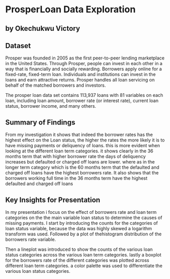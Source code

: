 # ProsperLoan Data Exploration
## by Okechukwu Victory


## Dataset

Prosper was founded in 2005 as the first peer-to-peer lending marketplace in the United States. Through Prosper, people can invest in each other in a way that is financially and socially rewarding. Borrowers apply online for a fixed-rate, fixed-term loan. Individuals and institutions can invest in the loans and earn attractive returns. Prosper handles all loan servicing on behalf of the matched borrowers and investors.

The prosper loan data set contains 113,937 loans with 81 variables on each loan, including loan amount, borrower rate (or interest rate), current loan status, borrower income, and many others.

## Summary of Findings

From my investigation it shows that indeed the borrower rates has the highest effect on the Loan status, the higher the rates the more likely it is to have missing payments or deliquency of loans. this is more evident when looking at the different loan term categories. it shows clearly in the 36 months term that with higher borrower rate the days of deliquency increases but defaulted or charged off loans are lower. where as in the longer term category which is the 60 months term that the defaulted and charged off loans have the highest borrowers rate. It also shows that the borrowers working full time in the 36 months term have the highest defaulted and charged off loans


## Key Insights for Presentation
In my presentation i focus on the effect of borrowers rate and loan term categories on the the main variable loan status to determine the causes of missing payments. I start by introducing the counts for the categories of loan status variable, because the data was highly skewed a logarithm transform was used. Followed by a plot of thehistogram distribution of the borrowers rate variable.

Then a lineplot was introduced to show the counts of the various loan status categories across the various loan term categories. lastly a boxplot for the borrowers rate of the different categories was plotted across different loan term categories. a color palette was used to differentiate the various loan status categories.